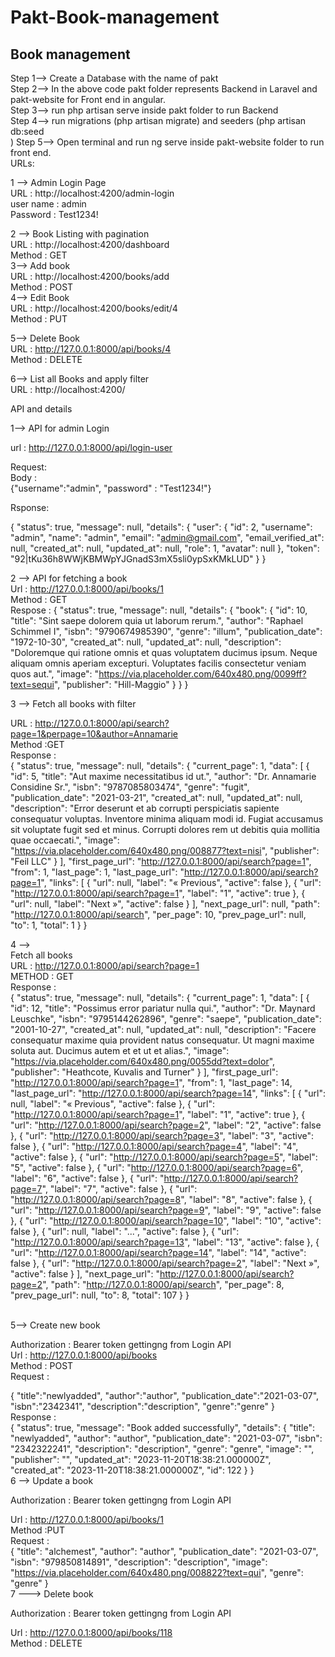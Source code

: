 # Pakt-Book-management
## Book management

Step 1-->  Create a Database with the name of pakt <br />
Step 2--> In the above code pakt folder represents Backend in Laravel and pakt-website for Front end in angular. <br />
Step 3--> run php artisan serve inside pakt folder to run Backend <br />
Step 4--> run migrations (php artisan migrate) and seeders (php artisan db:seed <br />
)
Step 5--> Open terminal and run ng serve inside pakt-website folder to run front end. <br />
URLs:   <br />

1 --> Admin Login Page <br />
    URL : http://localhost:4200/admin-login <br />
    user name : admin <br />
    Password : Test1234! <br />

2 --> Book Listing with pagination <br />
    URL : http://localhost:4200/dashboard <br />
     Method : GET <br />
3--> Add book <br />
    URL : http://localhost:4200/books/add <br />
    Method : POST <br />
4--> Edit Book <br />
    URL : http://localhost:4200/books/edit/4 <br />
    Method : PUT <br />

5--> Delete Book <br />
    URL : http://127.0.0.1:8000/api/books/4 <br />
    Method : DELETE <br />
    
6--> List all Books and apply filter <br />
   URL : http://localhost:4200/ <br />

API and details <br />

1--> API for admin Login <br /> 

 url : http://127.0.0.1:8000/api/login-user <br />

 Request: <br />
 Body : <br />
 {"username":"admin", "password" : "Test1234!"} <br />

Rsponse: <br />

{
    "status": true,
    "message": null,
    "details": {
        "user": {
            "id": 2,
            "username": "admin",
            "name": "admin",
            "email": "admin@gmail.com",
            "email_verified_at": null,
            "created_at": null,
            "updated_at": null,
            "role": 1,
            "avatar": null
        },
        "token": "92|tKu36h8WWjKBMWpYJGnadS3mX5sli0ypSxKMkLUD"
    }
}

2 --> API for fetching a book <br />
    Url : http://127.0.0.1:8000/api/books/1 <br />
    Method : GET <br />
    Respose :
{
    "status": true,
    "message": null,
    "details": {
        "book": {
            "id": 10,
            "title": "Sint saepe dolorem quia ut laborum rerum.",
            "author": "Raphael Schimmel I",
            "isbn": "9790674985390",
            "genre": "illum",
            "publication_date": "1972-10-30",
            "created_at": null,
            "updated_at": null,
            "description": "Doloremque qui ratione omnis et quas voluptatem ducimus ipsum. Neque aliquam omnis aperiam excepturi. Voluptates facilis consectetur veniam quos aut.",
            "image": "https://via.placeholder.com/640x480.png/0099ff?text=sequi",
            "publisher": "Hill-Maggio"
        }
    }
}

3 -->  Fetch all books with filter <br />

  URL : http://127.0.0.1:8000/api/search?page=1&perpage=10&author=Annamarie <br />
  Method :GET <br />
  Response : <br />
  {
    "status": true,
    "message": null,
    "details": {
        "current_page": 1,
        "data": [
            {
                "id": 5,
                "title": "Aut maxime necessitatibus id ut.",
                "author": "Dr. Annamarie Considine Sr.",
                "isbn": "9787085803474",
                "genre": "fugit",
                "publication_date": "2021-03-21",
                "created_at": null,
                "updated_at": null,
                "description": "Error deserunt et ab corrupti perspiciatis sapiente consequatur voluptas. Inventore minima aliquam modi id. Fugiat accusamus sit voluptate fugit sed et minus. Corrupti dolores rem ut debitis quia mollitia quae occaecati.",
                "image": "https://via.placeholder.com/640x480.png/008877?text=nisi",
                "publisher": "Feil LLC"
            }
        ],
        "first_page_url": "http://127.0.0.1:8000/api/search?page=1",
        "from": 1,
        "last_page": 1,
        "last_page_url": "http://127.0.0.1:8000/api/search?page=1",
        "links": [
            {
                "url": null,
                "label": "&laquo; Previous",
                "active": false
            },
            {
                "url": "http://127.0.0.1:8000/api/search?page=1",
                "label": "1",
                "active": true
            },
            {
                "url": null,
                "label": "Next &raquo;",
                "active": false
            }
        ],
        "next_page_url": null,
        "path": "http://127.0.0.1:8000/api/search",
        "per_page": 10,
        "prev_page_url": null,
        "to": 1,
        "total": 1
    }
} <br />

4 -->  <br />
Fetch all books <br />
URL : http://127.0.0.1:8000/api/search?page=1 <br />
METHOD : GET <br />
Response : <br />
{
    "status": true,
    "message": null,
    "details": {
        "current_page": 1,
        "data": [
            {
                "id": 12,
                "title": "Possimus error pariatur nulla qui.",
                "author": "Dr. Maynard Leuschke",
                "isbn": "9795144262896",
                "genre": "saepe",
                "publication_date": "2001-10-27",
                "created_at": null,
                "updated_at": null,
                "description": "Facere consequatur maxime quia provident natus consequatur. Ut magni maxime soluta aut. Ducimus autem et et ut et alias.",
                "image": "https://via.placeholder.com/640x480.png/0055dd?text=dolor",
                "publisher": "Heathcote, Kuvalis and Turner"
            }
        ],
        "first_page_url": "http://127.0.0.1:8000/api/search?page=1",
        "from": 1,
        "last_page": 14,
        "last_page_url": "http://127.0.0.1:8000/api/search?page=14",
        "links": [
            {
                "url": null,
                "label": "&laquo; Previous",
                "active": false
            },
            {
                "url": "http://127.0.0.1:8000/api/search?page=1",
                "label": "1",
                "active": true
            },
            {
                "url": "http://127.0.0.1:8000/api/search?page=2",
                "label": "2",
                "active": false
            },
            {
                "url": "http://127.0.0.1:8000/api/search?page=3",
                "label": "3",
                "active": false
            },
            {
                "url": "http://127.0.0.1:8000/api/search?page=4",
                "label": "4",
                "active": false
            },
            {
                "url": "http://127.0.0.1:8000/api/search?page=5",
                "label": "5",
                "active": false
            },
            {
                "url": "http://127.0.0.1:8000/api/search?page=6",
                "label": "6",
                "active": false
            },
            {
                "url": "http://127.0.0.1:8000/api/search?page=7",
                "label": "7",
                "active": false
            },
            {
                "url": "http://127.0.0.1:8000/api/search?page=8",
                "label": "8",
                "active": false
            },
            {
                "url": "http://127.0.0.1:8000/api/search?page=9",
                "label": "9",
                "active": false
            },
            {
                "url": "http://127.0.0.1:8000/api/search?page=10",
                "label": "10",
                "active": false
            },
            {
                "url": null,
                "label": "...",
                "active": false
            },
            {
                "url": "http://127.0.0.1:8000/api/search?page=13",
                "label": "13",
                "active": false
            },
            {
                "url": "http://127.0.0.1:8000/api/search?page=14",
                "label": "14",
                "active": false
            },
            {
                "url": "http://127.0.0.1:8000/api/search?page=2",
                "label": "Next &raquo;",
                "active": false
            }
        ],
        "next_page_url": "http://127.0.0.1:8000/api/search?page=2",
        "path": "http://127.0.0.1:8000/api/search",
        "per_page": 8,
        "prev_page_url": null,
        "to": 8,
        "total": 107
    }
}

<br />
5-->  Create new book <br />

Authorization : Bearer token gettingng from Login API <br />
Url : http://127.0.0.1:8000/api/books <br />
Method : POST <br />
Request :  <br />

{
"title":"newlyadded",
"author":"author",
"publication_date":"2021-03-07",
"isbn":"2342341",
"description":"description",
"genre":"genre"
}
<br />
Response : <br />
{
    "status": true,
    "message": "Book added successfully",
    "details": {
        "title": "newlyadded",
        "author": "author",
        "publication_date": "2021-03-07",
        "isbn": "2342322241",
        "description": "description",
        "genre": "genre",
        "image": "",
        "publisher": "",
        "updated_at": "2023-11-20T18:38:21.000000Z",
        "created_at": "2023-11-20T18:38:21.000000Z",
        "id": 122
    }
}
<br />
6 --> Update a book <br />

Authorization : Bearer token gettingng from Login API<br />

Url : http://127.0.0.1:8000/api/books/1 <br />
Method :PUT <br />
Request : <br />
{
  "title": "alchemest",
  "author": "author",
  "publication_date": "2021-03-07",
  "isbn": "979850814891",
  "description": "description",
  "image": "https://via.placeholder.com/640x480.png/008822?text=qui",
  "genre": "genre"
}
<br />
7 ---> Delete book <br />

Authorization : Bearer token gettingng from Login API <br />

 Url : http://127.0.0.1:8000/api/books/118 <br />
 Method : DELETE <br />

 
